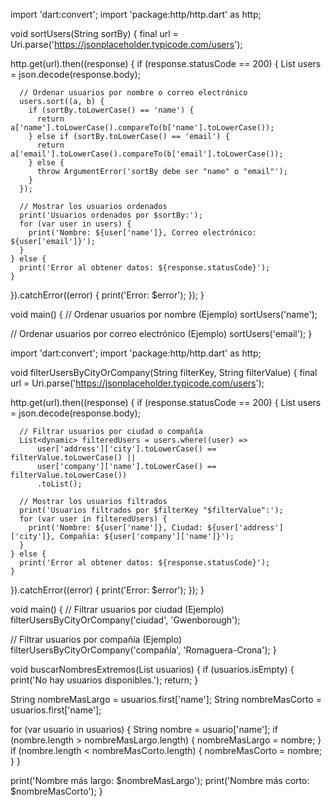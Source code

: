 import 'dart:convert';
import 'package:http/http.dart' as http;

void sortUsers(String sortBy) {
  final url = Uri.parse('https://jsonplaceholder.typicode.com/users');

  http.get(url).then((response) {
    if (response.statusCode == 200) {
      List<dynamic> users = json.decode(response.body);

      // Ordenar usuarios por nombre o correo electrónico
      users.sort((a, b) {
        if (sortBy.toLowerCase() == 'name') {
          return a['name'].toLowerCase().compareTo(b['name'].toLowerCase());
        } else if (sortBy.toLowerCase() == 'email') {
          return a['email'].toLowerCase().compareTo(b['email'].toLowerCase());
        } else {
          throw ArgumentError('sortBy debe ser "name" o "email"');
        }
      });

      // Mostrar los usuarios ordenados
      print('Usuarios ordenados por $sortBy:');
      for (var user in users) {
        print('Nombre: ${user['name']}, Correo electrónico: ${user['email']}');
      }
    } else {
      print('Error al obtener datos: ${response.statusCode}');
    }
  }).catchError((error) {
    print('Error: $error');
  });
}

void main() {
  // Ordenar usuarios por nombre (Ejemplo)
  sortUsers('name');

  // Ordenar usuarios por correo electrónico (Ejemplo)
  sortUsers('email');
}


import 'dart:convert';
import 'package:http/http.dart' as http;

void filterUsersByCityOrCompany(String filterKey, String filterValue) {
  final url = Uri.parse('https://jsonplaceholder.typicode.com/users');

  http.get(url).then((response) {
    if (response.statusCode == 200) {
      List<dynamic> users = json.decode(response.body);

      // Filtrar usuarios por ciudad o compañía
      List<dynamic> filteredUsers = users.where((user) =>
          user['address']['city'].toLowerCase() == filterValue.toLowerCase() ||
          user['company']['name'].toLowerCase() == filterValue.toLowerCase())
          .toList();

      // Mostrar los usuarios filtrados
      print('Usuarios filtrados por $filterKey "$filterValue":');
      for (var user in filteredUsers) {
        print('Nombre: ${user['name']}, Ciudad: ${user['address']['city']}, Compañía: ${user['company']['name']}');
      }
    } else {
      print('Error al obtener datos: ${response.statusCode}');
    }
  }).catchError((error) {
    print('Error: $error');
  });
}

void main() {
  // Filtrar usuarios por ciudad (Ejemplo)
  filterUsersByCityOrCompany('ciudad', 'Gwenborough');

  // Filtrar usuarios por compañía (Ejemplo)
  filterUsersByCityOrCompany('compañía', 'Romaguera-Crona');
}


void buscarNombresExtremos(List<dynamic> usuarios) {
  if (usuarios.isEmpty) {
    print('No hay usuarios disponibles.');
    return;
  }

  String nombreMasLargo = usuarios.first['name'];
  String nombreMasCorto = usuarios.first['name'];

  for (var usuario in usuarios) {
    String nombre = usuario['name'];
    if (nombre.length > nombreMasLargo.length) {
      nombreMasLargo = nombre;
    }
    if (nombre.length < nombreMasCorto.length) {
      nombreMasCorto = nombre;
    }
  }

  print('Nombre más largo: $nombreMasLargo');
  print('Nombre más corto: $nombreMasCorto');
}
